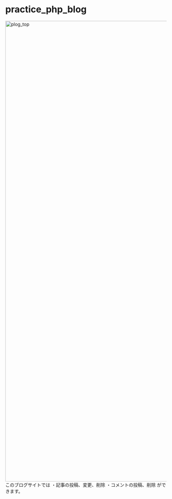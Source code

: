 # practice_php_blog
<img width="1440" alt="plog_top" src="https://user-images.githubusercontent.com/53562262/74538202-09147d00-4f7f-11ea-8e90-482f642dfc6a.png">
このブログサイトでは  
・記事の投稿、変更、削除  
・コメントの投稿、削除  
ができます。
